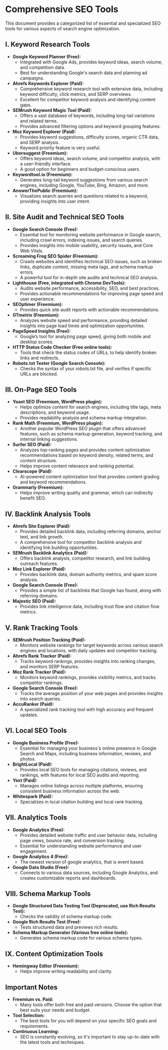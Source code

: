 # Comprehensive SEO Tools

This document provides a categorized list of essential and specialized SEO tools for various aspects of search engine optimization.

## I. Keyword Research Tools

* **Google Keyword Planner (Free):**
    * Integrated with Google Ads, provides keyword ideas, search volume, and competition data.
    * Best for understanding Google's search data and planning ad campaigns.
* **Ahrefs Keywords Explorer (Paid):**
    * Comprehensive keyword research tool with extensive data, including keyword difficulty, click metrics, and SERP overviews.
    * Excellent for competitor keyword analysis and identifying content gaps.
* **SEMrush Keyword Magic Tool (Paid):**
    * Offers a vast database of keywords, including long-tail variations and related terms.
    * Provides advanced filtering options and keyword grouping features.
* **Moz Keyword Explorer (Paid):**
    * Provides keyword suggestions, difficulty scores, organic CTR data, and SERP analysis.
    * Keyword priority feature is very useful.
* **Ubersuggest (Freemium):**
    * Offers keyword ideas, search volume, and competitor analysis, with a user-friendly interface.
    * A good option for beginners and budget-conscious users.
* **Keywordtool.io (Freemium):**
    * Generates long-tail keyword suggestions from various search engines, including Google, YouTube, Bing, Amazon, and more.
* **AnswerThePublic (Freemium):**
    * Visualizes search queries and questions related to a keyword, providing insights into user intent.

## II. Site Audit and Technical SEO Tools

* **Google Search Console (Free):**
    * Essential tool for monitoring website performance in Google search, including crawl errors, indexing issues, and search queries.
    * Provides insights into mobile usability, security issues, and Core Web Vitals.
* **Screaming Frog SEO Spider (Freemium):**
    * Crawls websites and identifies technical SEO issues, such as broken links, duplicate content, missing meta tags, and schema markup errors.
    * A powerful tool for in-depth site audits and technical SEO analysis.
* **Lighthouse (Free, integrated with Chrome DevTools):**
    * Audits website performance, accessibility, SEO, and best practices.
    * Provides actionable recommendations for improving page speed and user experience.
* **SEOptimer (Freemium):**
    * Provides quick site audit reports with actionable recommendations.
* **GTmetrix (Freemium):**
    * Analyzes website speed and performance, providing detailed insights into page load times and optimization opportunities.
* **PageSpeed Insights (Free):**
    * Google’s tool for analyzing page speed, giving both mobile and desktop scores.
* **HTTP Status Code Checker (Free online tools):**
    * Tools that check the status codes of URLs, to help identify broken links and redirects.
* **Robots.txt Tester (Google Search Console):**
    * Checks the syntax of your robots.txt file, and verifies if specific URLs are blocked.

## III. On-Page SEO Tools

* **Yoast SEO (Freemium, WordPress plugin):**
    * Helps optimize content for search engines, including title tags, meta descriptions, and keyword usage.
    * Provides readability analysis and schema markup integration.
* **Rank Math (Freemium, WordPress plugin):**
    * Another popular WordPress SEO plugin that offers advanced features, such as schema markup generation, keyword tracking, and internal linking suggestions.
* **Surfer SEO (Paid):**
    * Analyzes top-ranking pages and provides content optimization recommendations based on keyword density, related terms, and content structure.
    * Helps improve content relevance and ranking potential.
* **Clearscope (Paid):**
    * AI-powered content optimization tool that provides content grading and keyword recommendations.
* **Grammarly (Freemium):**
    * Helps improve writing quality and grammar, which can indirectly benefit SEO.

## IV. Backlink Analysis Tools

* **Ahrefs Site Explorer (Paid):**
    * Provides detailed backlink data, including referring domains, anchor text, and link growth.
    * A comprehensive tool for competitor backlink analysis and identifying link building opportunities.
* **SEMrush Backlink Analytics (Paid):**
    * Offers backlink analysis, competitor research, and link building outreach features.
* **Moz Link Explorer (Paid):**
    * Provides backlink data, domain authority metrics, and spam score analysis.
* **Google Search Console (Free):**
    * Provides a simple list of backlinks that Google has found, along with referring domains.
* **Majestic SEO (Paid):**
    * Provides link intelligence data, including trust flow and citation flow metrics.

## V. Rank Tracking Tools

* **SEMrush Position Tracking (Paid):**
    * Monitors website rankings for target keywords across various search engines and locations, with daily updates and competitor tracking.
* **Ahrefs Rank Tracker (Paid):**
    * Tracks keyword rankings, provides insights into ranking changes, and monitors SERP features.
* **Moz Rank Tracker (Paid):**
    * Monitors keyword rankings, provides visibility metrics, and tracks competitor rankings.
* **Google Search Console (Free):**
    * Tracks the average position of your web pages and provides insights into search queries.
* **AccuRanker (Paid):**
    * A specialized rank tracking tool with high accuracy and frequent updates.

## VI. Local SEO Tools

* **Google Business Profile (Free):**
    * Essential for managing your business's online presence in Google Search and Maps, including business information, reviews, and photos.
* **BrightLocal (Paid):**
    * Provides local SEO tools for managing citations, reviews, and rankings, with features for local SEO audits and reporting.
* **Yext (Paid):**
    * Manages online listings across multiple platforms, ensuring consistent business information across the web.
* **Whitespark (Paid):**
    * Specializes in local citation building and local rank tracking.

## VII. Analytics Tools

* **Google Analytics (Free):**
    * Provides detailed website traffic and user behavior data, including page views, bounce rate, and conversion tracking.
    * Essential for understanding website performance and user engagement.
* **Google Analytics 4 (Free):**
    * The newest version of google analytics, that is event based.
* **Google Data Studio (Free):**
    * Connects to various data sources, including Google Analytics, and creates customizable reports and dashboards.

## VIII. Schema Markup Tools

* **Google Structured Data Testing Tool (Deprecated, use Rich Results Test):**
    * Checks the validity of schema markup code.
* **Google Rich Results Test (Free):**
    * Tests structured data and previews rich results.
* **Schema Markup Generator (Various free online tools):**
    * Generates schema markup code for various schema types.

## IX. Content Optimization Tools

* **Hemingway Editor (Freemium):**
    * Helps improve writing readability and clarity.

## Important Notes

* **Freemium vs. Paid:**
    * Many tools offer both free and paid versions. Choose the option that best suits your needs and budget.
* **Tool Selection:**
    * The best tools for you will depend on your specific SEO goals and requirements.
* **Continuous Learning:**
    * SEO is constantly evolving, so it's important to stay up-to-date with the latest tools and techniques.